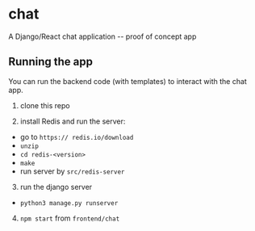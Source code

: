 # chat
A Django/React chat application -- proof of concept app


## Running the app
You can run the backend code (with templates) to interact with the chat app.

1. clone this repo

2. install Redis and run the server: 

* go to `https:// redis.io/download`
* `unzip`
* `cd redis-<version>`
* `make`
* run server by `src/redis-server`

3. run the django server
* `python3 manage.py runserver`

4. `npm start` from `frontend/chat`
    






